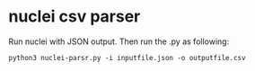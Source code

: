 # nuclei csv parser
 
Run nuclei with JSON output. Then run the .py as following:

`python3 nuclei-parsr.py -i inputfile.json -o outputfile.csv`
